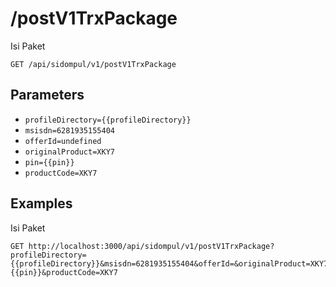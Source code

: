 # /postV1TrxPackage
Isi Paket


```
GET /api/sidompul/v1/postV1TrxPackage
```

## Parameters
- `profileDirectory={{profileDirectory}}` 
- `msisdn=6281935155404` 
- `offerId=undefined` 
- `originalProduct=XKY7` 
- `pin={{pin}}` 
- `productCode=XKY7` 

## Examples

Isi Paket

```
GET http://localhost:3000/api/sidompul/v1/postV1TrxPackage?profileDirectory={{profileDirectory}}&msisdn=6281935155404&offerId=&originalProduct=XKY7&pin={{pin}}&productCode=XKY7


```

